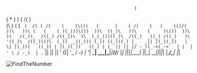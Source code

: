                                                     )                                
 (                            *   )    )         ( /(                   )            
 )\ )      (     (          ` )  /( ( /(    (    )\())   (      )    ( /(    (   (   
(()/(     ))\   ))\ (   (    ( )(_)))\())  ))\  ((_)\   ))\    (     )\())  ))\  )(  
 /(_))_  /((_) /((_))\  )\  (_(_())((_)\  /((_)  _((_) /((_)   )\  '((_)\  /((_)(()\ 
(_)) __|(_))( (_)) ((_)((_) |_   _|| |(_)(_))   | \| |(_))(  _((_)) | |(_)(_))   ((_)
  | (_ || || |/ -_)(_-<(_-<   | |  | ' \ / -_)  | .` || || || '  \()| '_ \/ -_) | '_|
   \___| \_,_|\___|/__//__/   |_|  |_||_|\___|  |_|\_| \_,_||_|_|_| |_.__/\___| |_|  
   
![FindTheNumber](https://user-images.githubusercontent.com/54173932/104953935-a82fc900-59c7-11eb-91a6-db819d51cfe3.gif)
